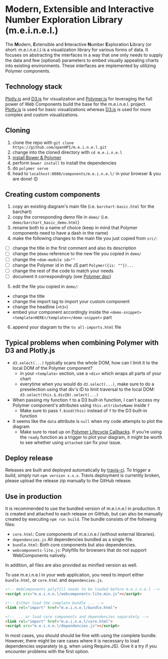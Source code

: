 # Modern, Extensible and Interactive Number Exploration Library (m.e.i.n.e.l.)

The **M**odern, **E**xtensible and **I**nteractive **N**umber **E**xploration **L**ibrary (or short: m.e.i.n.e.l.) is a visualization library for various forms of data. It focuses on abstracting the interfaces in a way that one only needs to supply the data and few (optional) parameters to embed visually appealing charts into existing environments. These interfaces are implemented by utilizing Polymer components.

## Technology stack

[Plotly.js](https://plot.ly/javascript/) and [D3.js](https://d3js.org/) for visualization and [Polymer.js](https://www.polymer-project.org/1.0/) for leveraging the full power of Web Components build the base for the m.e.i.n.e.l. project.<br>
[Plotly.js](https://plot.ly/javascript/) is used for basic visualizations whereas [D3.js](https://d3js.org/) is used for more complex and custom visualizations.

## Cloning

1. clone the repo with `git clone https://github.com/openHPI/m.e.i.n.e.l.git`
2. change into the cloned directory with `cd m.e.i.n.e.l`
3. [install Bower & Polymer](https://www.polymer-project.org/1.0/docs/tools/polymer-cli)
4. perform `bower install` to install the dependencies
5. do `polymer serve`
6. head to `localhost:8080/components/m.e.i.n.e.l/` in your browser & you are done! :blush:

## Creating custom components

1. copy an existing diagram's main file (i.e. `barchart-basic.html` for the barchart)
2. copy the corresponding demo file in `demo/` (i.e. `demo/barchart_basic_demo.html`)
3. rename both to a name of choice (keep in mind that Polymer components need to have a dash in the name)
4. make the following changes to the main file you just copied from `src/`:

  - [ ] change the title in the first comment and also its description
  - [ ] change the `@demo` reference to the new file you copied in `demo/`
  - [ ] change the `<dom-module id=""`
  - [ ] change the Polymer id in the JS part `Polymer({is: ""})...`
  - [ ] change the rest of the code to match your needs
  - [ ] document it correspondingly (see [Polymer doc](https://www.polymer-project.org/1.0/docs/tools/documentation))

5. edit the file you copied in `demo/`:

  - change the title
  - change the import tag to import your custom component
  - change the headline (`<h3>`)
  - embed your component accordingly inside the `<demo-snippet><template>HERE</template></demo-snippet>` part

6. append your diagram to the `to all-imports.html` file

## Typical problems when combining Polymer with D3 and Plotly.js
- `d3.select(...)` typically scans the whole DOM, how can I limit it to the local DOM of the Polymer component?
  - in your `<template>` section, use a `<div>` which wraps all parts of your chart
  - everytime when you would do `d3.select(...)`, make sure to do a preselection using that div's ID to limit traversal to the local DOM: `d3.select(this.$.divID).select(...)`
- When passing my function `f` to a D3 built-in function, I can't access my Polymer component's attributes using `this.attributeName` inside `f`
  - Make sure to pass `f.bind(this)` instead of `f` to the D3 built-in function
- It seems like the `data` attribute is `null` when my code attempts to plot the diagram
  - Make sure to read up on [Polymer Lifecycle Callbacks](https://www.polymer-project.org/1.0/docs/devguide/registering-elements#lifecycle-callbacks). If you're using the `ready` function as a trigger to plot your diagram, it might be worth to see whether using `attached` can fix your issue.

## Deploy release

Releases are built and deployed automatically by [travis-ci](https://travis-ci.com/openHPI/m.e.i.n.e.l/builds). To trigger a build, simply run `npm version x.x.x`. Travis deployment is currently broken, please upload the release zip manually to the GitHub release.

## Use in production

It is recommended to use the bundled version of m.e.i.n.e.l in production. It is created and attached to each release on GitHub, but can also be manually created by executing `npm run build`. The bundle consists of the following files:
- `core.html`: Core components of m.e.i.n.e.l (without external libraries).
- `dependencies.js` All dependencies bundled as a single file.
- `bundle.html`: Both core components but also dependencies.
- `webcomponents-lite.js`: Polyfills for browsers that do not support WebComponents natively.

In addition, all files are also provided as minified version as well.

To use m.e.i.n.e.l in your web application, you need to import either `bundle.html`, or `core.html` and `dependencies.js`.
```html
<!-- WebComponents polyfill needs to be loaded before m.e.i.n.e.l -->
<script src="m.e.i.n.e.l/webcomponents-lite.min.js"></script>

<!-- Either load the complete bundle ... -->
<link rel="import" href="m.e.i.n.e.l/bundle.html">

<!-- ... or load core components and dependencies separately -->
<link rel="import" href="m.e.i.n.e.l/core.html">
<script src="m.e.i.n.e.l/dependencies.js"></script>
```
In most cases, you should should be fine with using the complete bundle. However, there might be rare cases where it is necessary to load dependencies separately (e.g. when using Require.JS). Give it a try if you encounter problems with the first option.  
